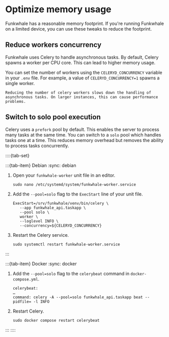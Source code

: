 # Optimize memory usage

Funkwhale has a reasonable memory footprint. If you're running Funkwhale on a limited device, you can use these tweaks to reduce the footprint.

## Reduce workers concurrency

Funkwhale uses Celery to handle asynchronous tasks. By default, Celery spawns a worker per CPU core. This can lead to higher memory usage.

You can set the number of workers using the `CELERYD_CONCURRENCY` variable in your `.env` file. For example, a value of `CELERYD_CONCURRENCY=1` spawns a single worker.

```{note}
Reducing the number of celery workers slows down the handling of asynchronous tasks. On larger instances, this can cause performance problems.
```

## Switch to solo pool execution

Celery uses a `prefork` pool by default. This enables the server to process many tasks at the same time. You can switch to a `solo` pool which handles tasks one at a time. This reduces memory overhead but removes the ability to process tasks concurrently.

::::{tab-set}

:::{tab-item} Debian
:sync: debian

1. Open your `funkwhale-worker` unit file in an editor.

   ```{code-block} sh
   sudo nano /etc/systemd/system/funkwhale-worker.service
   ```

2. Add the `--pool=solo` flag to the `ExecStart` line of your unit file.

   ```{code-block} text
   ExecStart=/srv/funkwhale/venv/bin/celery \
      --app funkwhale_api.taskapp \
      --pool solo \
      worker \
      --loglevel INFO \
      --concurrency=${CELERYD_CONCURRENCY}
   ```

3. Restart the Celery service.

   ```{code-block} sh
   sudo systemctl restart funkwhale-worker.service
   ```

:::

:::{tab-item} Docker
:sync: docker

1. Add the `--pool=solo` flag to the `celerybeat` command in `docker-compose.yml`.

   ```{code-block} yaml
   celerybeat:
   …
   command: celery -A --pool=solo funkwhale_api.taskapp beat --pidfile= -l INFO
   ```

2. Restart Celery.

   ```{code-block} sh
   sudo docker compose restart celerybeat
   ```

:::
::::
